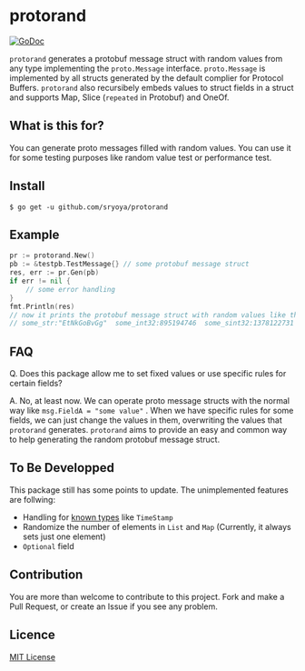 # protorand

[![GoDoc](https://pkg.go.dev/badge/github.com/sryoya/protorand)](https://pkg.go.dev/github.com/sryoya/protorand)

`protorand` generates a protobuf message struct with random values from any type implementing the `proto.Message` interface.
 `proto.Message` is implemented by all structs generated by the default complier for Protocol Buffers.
`protorand` also recursibely embeds values to struct fields in a struct and supports Map, Slice (`repeated` in Protobuf) and OneOf.

## What is this for?

You can generate proto messages filled with random values.
You can use it for some testing purposes like random value test or performance test.

## Install

```
$ go get -u github.com/sryoya/protorand
```

## Example

```.go
pr := protorand.New()
pb := &testpb.TestMessage{} // some protobuf message struct
res, err := pr.Gen(pb) 
if err != nil {
    // some error handling
}
fmt.Println(res)
// now it prints the protobuf message struct with random values like this:
// some_str:"EtNkGoBvGg"  some_int32:895194746  some_sint32:1378122731  some_uint32:2018831629  some_fixed32:3152315036  some_sfixed32:1347258978  some_int64:6534493099247216387  some_sint64:724134999722101364  some_uint64:9797562765629663753  some_fixed64:9494449334166659795  some_sfixed64:2365978907336111062  some_float32:0.31029108  some_float64:0.07361103  some_slice:"qgWT3LG6Nh"  some_msg:{some_int:1226009465}  some_msgs:{some_int:276429239}  some_map:{key:1431285010  value:{some_int:387368828}}  some_enum:SOME_ENUM_VALUE_1  one_of_int32:1768554790
```

## FAQ

Q. Does this package allow me to set fixed values or use specific rules for certain fields?

A. No, at least now. We can operate proto message structs with the normal way like `msg.FieldA = "some value"` . When we have specific rules for some fields, we can just change the values in them, overwriting the values that `protorand` generates. `protorand` aims to provide an easy and common way to help generating the random protobuf message struct.

## To Be Developped

This package still has some points to update. The unimplemented features are follwing:

- Handling for [known types](https://developers.google.com/protocol-buffers/docs/reference/google.protobuf) like `TimeStamp`
- Randomize the number of elements in `List` and `Map` (Currently, it always sets just one element)
- `Optional` field

## Contribution

You are more than welcome to contribute to this project. Fork and make a Pull Request, or create an Issue if you see any problem.

## Licence

[MIT License](./LICENSE)
